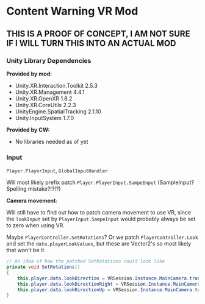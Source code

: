 # Content Warning VR Mod

## THIS IS A PROOF OF CONCEPT, I AM NOT SURE IF I WILL TURN THIS INTO AN ACTUAL MOD

### Unity Library Dependencies

**Provided by mod:**
- Unity.XR.Interaction.Toolkit 2.5.3
- Unity.XR.Management 4.4.1
- Unity.XR.OpenXR 1.8.2
- Unity.XR.CoreUtils 2.2.3
- UnityEngine.SpatialTracking 2.1.10
- Unity.InputSystem 1.7.0

**Provided by CW:**
- No libraries needed as of yet

### Input

`Player.PlayerInput`, `GlobalInputHandler`

Will most likely prefix patch `Player.PlayerInput.SampeInput` (SampleInput? Spelling mistake?!?!?)

**Camera movement**:

Will still have to find out how to patch camera movement to use VR, since the `lookInput` set by `PlayerInput.SampeInput` would probably always be set to zero when using VR.

Maybe `PlayerController.SetRotations`? Or we patch `PlayerController.Look` and set the `data.playerLookValues`, but these are Vector2's so most likely that won't be it.

```csharp
// An idea of how the patched SetRotations could look like
private void SetRotations()
{
    this.player.data.lookDirection = VRSession.Instance.MainCamera.transform.forward;
    this.player.data.lookDirectionRight = VRSession.Instance.MainCamera.transform.right;
    this.player.data.lookDirectionUp = VRSession.Instance.MainCamera.transform.up;        
}
```